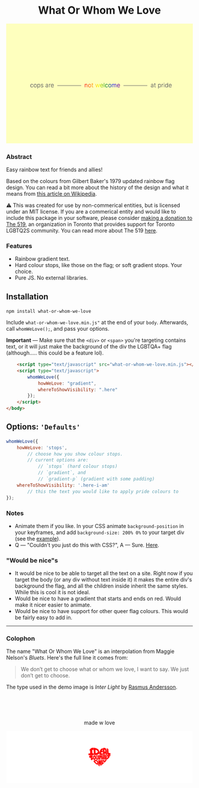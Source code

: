 <h1 align="center">What Or Whom We Love</h1>

![example](example.png "example")

### Abstract
Easy rainbow text for friends and allies!

Based on the colours from Gilbert Baker's 1979 updated rainbow flag design. You can read a bit more about the history of the design and what it means from [this article on Wikipedia](https://en.wikipedia.org/wiki/Rainbow_flag_%28LGBT_movement%29).

⚠️ This was created for use by non-commerical entities, but is licensed under an MIT license. If you are a commerical entity and would like to include this package in your software, please consider [making a donation to The 519](http://www.the519.org/support-the-519), an organization in Toronto that provides support for Toronto LGBTQ2S community. You can read more about The 519 [here](http://www.the519.org/about).

### Features
- Rainbow gradient text.
- Hard colour stops, like those on the flag; or soft gradient stops. Your choice.
- Pure JS. No external libraries.

Installation
----

`npm install what-or-whom-we-love`

Include `what-or-whom-we-love.min.js"` at the end of your `body`. Afterwards, call `whomWeLove();`, and pass your options.

**Important** — Make sure that the `<div>` or `<span>` you're targeting contains text, or it will just make the background of the div the LGBTQA+ flag (although..... this could be a feature lol).

```html
	<script type="text/javascript" src="what-or-whom-we-love.min.js"></script>
	<script type="text/javascript">
		whomWeLove({
			howWeLove: "gradient",
			whereToShowVisibility: ".here"
		});
	</script>
</body>
```

Options: `'Defaults'`
---

```js
whomWeLove({
	howWeLove: 'stops',
		// choose how you show colour stops.
		// current options are:
			// `stops` (hard colour stops)
			// `gradient`, and
			// `gradient-p` (gradient with some padding)
	whereToShowVisibility: '.here-i-am'
		// this the text you would like to apply pride colours to
});
```

### Notes
- Animate them if you like. In your CSS animate `background-position` in your keyframes, and add `background-size: 200% 0%` to your target div (see the [example](example.html)).
- Q — "Couldn't you just do this with CSS?", A — Sure. [Here](dist/what-or-whom-we-love.css).

### "Would be nice"s
- It would be nice to be able to target all the text on a site. Right now if you target the body (or any div without text inside it) it makes the entire div's background the flag, and all the children inside inherit the same styles. While this is cool it is not ideal.
- Would be nice to have a gradient that starts and ends on red. Would make it nicer easier to animate.
- Would be nice to have support for other queer flag colours. This would be fairly easy to add in.

---

### Colophon
The name "What Or Whom We Love" is an interpolation from Maggie Nelson's *Bluets*. Here's the full line it comes from:
> We don’t get to choose what or whom we love, I want to say. We just don’t get to choose.

The type used in the demo image is *Inter Light* by [Rasmus Andersson](https://rsms.me/inter/).

<br/><br/><br/>

<p align="center">made w love</p>
<a href="https://isoradio.to" target="_blank" align="center"><img src="iso.png" alt="4us"/></a>
